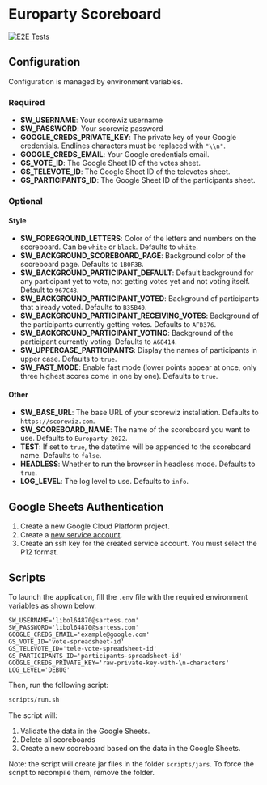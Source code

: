 # Europarty Scoreboard

[![E2E Tests](https://github.com/sralloza/europarty-scoreboard/actions/workflows/ci.yml/badge.svg)](https://github.com/sralloza/europarty-scoreboard/actions/workflows/ci.yml)

## Configuration

Configuration is managed by environment variables.

### Required

- **SW_USERNAME**: Your scorewiz username
- **SW_PASSWORD**: Your scorewiz password
- **GOOGLE_CREDS_PRIVATE_KEY**: The private key of your Google credentials. Endlines characters must be replaced with `"\\n"`.
- **GOOGLE_CREDS_EMAIL**: Your Google credentials email.
- **GS_VOTE_ID**: The Google Sheet ID of the votes sheet.
- **GS_TELEVOTE_ID**: The Google Sheet ID of the televotes sheet.
- **GS_PARTICIPANTS_ID**: The Google Sheet ID of the participants sheet.

### Optional

#### Style

- **SW_FOREGROUND_LETTERS**: Color of the letters and numbers on the scoreboard. Can be `white` or `black`. Defaults to `white`.
- **SW_BACKGROUND_SCOREBOARD_PAGE**: Background color of the scoreboard page. Defaults to `1B0F3B`.
- **SW_BACKGROUND_PARTICIPANT_DEFAULT**: Default background for any participant yet to vote, not getting votes yet and not voting itself. Default to `967C48`.
- **SW_BACKGROUND_PARTICIPANT_VOTED**: Background of participants that already voted. Defaults to `B35B40`.
- **SW_BACKGROUND_PARTICIPANT_RECEIVING_VOTES**: Background of the participants currently getting votes. Defaults to `AFB376`.
- **SW_BACKGROUND_PARTICIPANT_VOTING**: Background of the participant currently voting. Defaults to `A68414`.
- **SW_UPPERCASE_PARTICIPANTS**: Display the names of participants in upper case. Defaults to `true`.
- **SW_FAST_MODE**: Enable fast mode (lower points appear at once, only three highest scores come in one by one). Defaults to `true`.

#### Other

- **SW_BASE_URL**: The base URL of your scorewiz installation. Defaults to `https://scorewiz.com`.
- **SW_SCOREBOARD_NAME**: The name of the scoreboard you want to use. Defaults to `Europarty 2022`.
- **TEST**: If set to `true`, the datetime will be appended to the scoreboard name. Defaults to `false`.
- **HEADLESS**: Whether to run the browser in headless mode. Defaults to `true`.
- **LOG_LEVEL**: The log level to use. Defaults to `info`.

## Google Sheets Authentication

1. Create a new Google Cloud Platform project.
2. Create a [new service account](https://console.cloud.google.com/iam-admin/serviceaccounts).
3. Create an ssh key for the created service account. You must select the P12 format.

## Scripts

To launch the application, fill the `.env` file with the required environment variables as shown below.

```env
SW_USERNAME='libol64870@sartess.com'
SW_PASSWORD='libol64870@sartess.com'
GOOGLE_CREDS_EMAIL='example@google.com'
GS_VOTE_ID='vote-spreadsheet-id'
GS_TELEVOTE_ID='tele-vote-spreadsheet-id'
GS_PARTICIPANTS_ID='participants-spreadsheet-id'
GOOGLE_CREDS_PRIVATE_KEY='raw-private-key-with-\n-characters'
LOG_LEVEL='DEBUG'
```

Then, run the following script:

```bash
scripts/run.sh
```

The script will:

1. Validate the data in the Google Sheets.
2. Delete all scoreboards
3. Create a new scoreboard based on the data in the Google Sheets.

Note: the script will create jar files in the folder `scripts/jars`. To force the script to recompile them, remove the folder.
